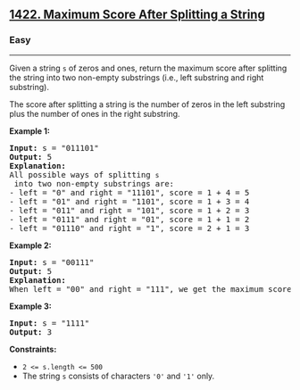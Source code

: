 ### <h2><a href="https://leetcode.com/problems/maximum-score-after-splitting-a-string/">1422. Maximum Score After Splitting a String</a></h2>  
<h3>Easy</h3>  
<hr>  
<div>  
<p>Given a string <code>s</code> of zeros and ones, return the maximum score after splitting the string into two non-empty substrings (i.e., left substring and right substring).</p>  

<p>The score after splitting a string is the number of zeros in the left substring plus the number of ones in the right substring.</p>  

<p><strong>Example 1:</strong></p>  
<pre><strong>Input:</strong> s = "011101"  
<strong>Output:</strong> 5  
<strong>Explanation:</strong>  
All possible ways of splitting <code>s</code> into two non-empty substrings are:  
- left = "0" and right = "11101", score = 1 + 4 = 5  
- left = "01" and right = "1101", score = 1 + 3 = 4  
- left = "011" and right = "101", score = 1 + 2 = 3  
- left = "0111" and right = "01", score = 1 + 1 = 2  
- left = "01110" and right = "1", score = 2 + 1 = 3  
</pre>  

<p><strong>Example 2:</strong></p>  
<pre><strong>Input:</strong> s = "00111"  
<strong>Output:</strong> 5  
<strong>Explanation:</strong>  
When left = "00" and right = "111", we get the maximum score = 2 + 3 = 5.  
</pre>  

<p><strong>Example 3:</strong></p>  
<pre><strong>Input:</strong> s = "1111"  
<strong>Output:</strong> 3  
</pre>  

<p><strong>Constraints:</strong></p>  
<ul>  
<li><code>2 <= s.length <= 500</code></li>  
<li>The string <code>s</code> consists of characters <code>'0'</code> and <code>'1'</code> only.</li>  
</ul>  
</div>  
